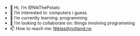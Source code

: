 - 👋 Hi, I’m @NikThePotato
- 👀 I’m interested in: computers i guess
- 🌱 I’m currently learning: programming
- 💞️ I’m looking to collaborate on: things involving programming
- 📫 How to reach me: Niklas@notland.no

<!---
NikThePotato/NikThePotato is a ✨ special ✨ repository because its `README.md` (this file) appears on your GitHub profile.
You can click the Preview link to take a look at your changes.
--->
